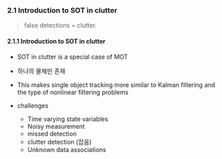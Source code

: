 ### 2.1 Introduction to SOT in clutter

> false detections = clutter.

#### 2.1.1 Introduction to SOT in clutter

- SOT in clutter is a special case of MOT 

- 하나의 물체만 존재 

- This makes single object tracking more similar to Kalman filtering and the type of nonlinear
filtering problems 

- challenges 
    - Time varying state variables
    - Noisy measurement 
    - missed detection 
    - clutter detection (잡음)
    - Unknown data associations 
    
